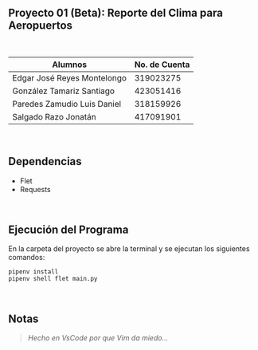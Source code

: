 ## Proyecto 01 (Beta): Reporte del Clima para Aeropuertos

<br>

| Alumnos                     | No. de Cuenta |
| --------------------------- | ------------- |
| Edgar José Reyes Montelongo | 319023275     |  
| González Tamariz Santiago   | 423051416     |
| Paredes Zamudio Luis Daniel | 318159926     |
| Salgado Razo Jonatán        | 417091901     |

<br>

## Dependencias

- Flet
- Requests

<br>

## Ejecución del Programa

En la carpeta del proyecto se abre la terminal y se ejecutan los siguientes comandos:

```
pipenv install
pipenv shell flet main.py
```


<br>

## Notas


> _Hecho en VsCode por que Vim da miedo..._
